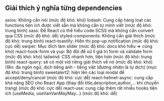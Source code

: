## Giải thích ý nghĩa từng dependencies

axios: Không cần nói (mức độ khó: khó)
lodash: Cung cấp hàng loạt các functions tiện ích được viết sẵn mà không cần tự mình viết (mức độ khó: trung bình)
sass: Để React có thể hiểu code SCSS mà không cần convert qua CSS (mức độ khó: dễ)
styled-components: Không cần giải thích (mức độ khó: trung bình)
react-toastify: Hiển thị pop-up notification (mức độ khó: cực dễ)
swiper: Mục đích làm slider (mức độ khó: docs khó hiểu => cũng khó)
react-hook-form và yup: Bộ đôi để xử lí giá trị form và validate form (mức độ khó: khó)
tailwind: CSS nhanh hơn, tiện hơn (mức độ khó: trung bình)
react-query: sẽ có một vid riêng giải thích về nó (mức độ khó: khó)
i18n: đa ngôn ngữ, dịch tiếng anh - tiếng việt (đương nhiên là tự dịch) (mực độ khó: trung bình)
sweetalert2: hiện lên các loại modal để accept/deny/cancel (mức độ khó: cực dễ)
react-helmet-async: cung cấp khả năng SEO cho React App (thay đổi title,description,author,... khi chuyển trang) (mức độ khó: cực dễ)
react-use: cung cấp thêm rất nhiều hooks tiện ích (useMedia, useVanVanMayMay...) (mức độ khó: dễ)
